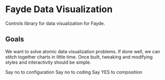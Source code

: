 Fayde Data Visualization
=============

Controls library for data visualization for Fayde.

## Goals

We want to solve atomic data visualization problems.  If done well, we can stitch together charts in little time.  Once built, tweaking and modifying styles and interactivity should be simple.

Say no to configuration
Say no to coding
Say YES to composition
